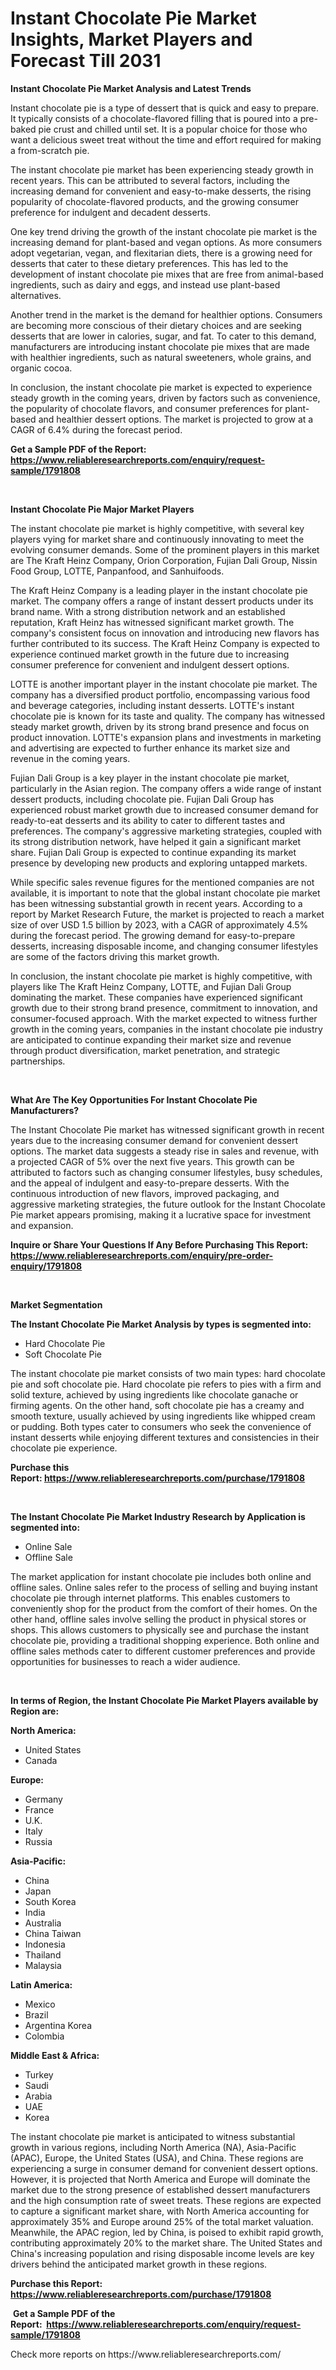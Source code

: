 <p><h1>Instant Chocolate Pie Market Insights, Market Players and Forecast Till 2031</h1></p><p><strong>Instant Chocolate Pie Market Analysis and Latest Trends</strong></p>
<p><p>Instant chocolate pie is a type of dessert that is quick and easy to prepare. It typically consists of a chocolate-flavored filling that is poured into a pre-baked pie crust and chilled until set. It is a popular choice for those who want a delicious sweet treat without the time and effort required for making a from-scratch pie.</p><p>The instant chocolate pie market has been experiencing steady growth in recent years. This can be attributed to several factors, including the increasing demand for convenient and easy-to-make desserts, the rising popularity of chocolate-flavored products, and the growing consumer preference for indulgent and decadent desserts.</p><p>One key trend driving the growth of the instant chocolate pie market is the increasing demand for plant-based and vegan options. As more consumers adopt vegetarian, vegan, and flexitarian diets, there is a growing need for desserts that cater to these dietary preferences. This has led to the development of instant chocolate pie mixes that are free from animal-based ingredients, such as dairy and eggs, and instead use plant-based alternatives.</p><p>Another trend in the market is the demand for healthier options. Consumers are becoming more conscious of their dietary choices and are seeking desserts that are lower in calories, sugar, and fat. To cater to this demand, manufacturers are introducing instant chocolate pie mixes that are made with healthier ingredients, such as natural sweeteners, whole grains, and organic cocoa.</p><p>In conclusion, the instant chocolate pie market is expected to experience steady growth in the coming years, driven by factors such as convenience, the popularity of chocolate flavors, and consumer preferences for plant-based and healthier dessert options. The market is projected to grow at a CAGR of 6.4% during the forecast period.</p></p>
<p><strong>Get a Sample PDF of the Report:&nbsp; <a href="https://www.reliableresearchreports.com/enquiry/request-sample/1791808">https://www.reliableresearchreports.com/enquiry/request-sample/1791808</a></strong></p>
<p>&nbsp;</p>
<p><strong>Instant Chocolate Pie Major Market Players</strong></p>
<p><p>The instant chocolate pie market is highly competitive, with several key players vying for market share and continuously innovating to meet the evolving consumer demands. Some of the prominent players in this market are The Kraft Heinz Company, Orion Corporation, Fujian Dali Group, Nissin Food Group, LOTTE, Panpanfood, and Sanhuifoods.</p><p>The Kraft Heinz Company is a leading player in the instant chocolate pie market. The company offers a range of instant dessert products under its brand name. With a strong distribution network and an established reputation, Kraft Heinz has witnessed significant market growth. The company's consistent focus on innovation and introducing new flavors has further contributed to its success. The Kraft Heinz Company is expected to experience continued market growth in the future due to increasing consumer preference for convenient and indulgent dessert options.</p><p>LOTTE is another important player in the instant chocolate pie market. The company has a diversified product portfolio, encompassing various food and beverage categories, including instant desserts. LOTTE's instant chocolate pie is known for its taste and quality. The company has witnessed steady market growth, driven by its strong brand presence and focus on product innovation. LOTTE's expansion plans and investments in marketing and advertising are expected to further enhance its market size and revenue in the coming years.</p><p>Fujian Dali Group is a key player in the instant chocolate pie market, particularly in the Asian region. The company offers a wide range of instant dessert products, including chocolate pie. Fujian Dali Group has experienced robust market growth due to increased consumer demand for ready-to-eat desserts and its ability to cater to different tastes and preferences. The company's aggressive marketing strategies, coupled with its strong distribution network, have helped it gain a significant market share. Fujian Dali Group is expected to continue expanding its market presence by developing new products and exploring untapped markets.</p><p>While specific sales revenue figures for the mentioned companies are not available, it is important to note that the global instant chocolate pie market has been witnessing substantial growth in recent years. According to a report by Market Research Future, the market is projected to reach a market size of over USD 1.5 billion by 2023, with a CAGR of approximately 4.5% during the forecast period. The growing demand for easy-to-prepare desserts, increasing disposable income, and changing consumer lifestyles are some of the factors driving this market growth.</p><p>In conclusion, the instant chocolate pie market is highly competitive, with players like The Kraft Heinz Company, LOTTE, and Fujian Dali Group dominating the market. These companies have experienced significant growth due to their strong brand presence, commitment to innovation, and consumer-focused approach. With the market expected to witness further growth in the coming years, companies in the instant chocolate pie industry are anticipated to continue expanding their market size and revenue through product diversification, market penetration, and strategic partnerships.</p></p>
<p>&nbsp;</p>
<p><strong>What Are The Key Opportunities For Instant Chocolate Pie Manufacturers?</strong></p>
<p><p>The Instant Chocolate Pie market has witnessed significant growth in recent years due to the increasing consumer demand for convenient dessert options. The market data suggests a steady rise in sales and revenue, with a projected CAGR of 5% over the next five years. This growth can be attributed to factors such as changing consumer lifestyles, busy schedules, and the appeal of indulgent and easy-to-prepare desserts. With the continuous introduction of new flavors, improved packaging, and aggressive marketing strategies, the future outlook for the Instant Chocolate Pie market appears promising, making it a lucrative space for investment and expansion.</p></p>
<p><strong>Inquire or Share Your Questions If Any Before Purchasing This Report: <a href="https://www.reliableresearchreports.com/enquiry/pre-order-enquiry/1791808">https://www.reliableresearchreports.com/enquiry/pre-order-enquiry/1791808</a></strong></p>
<p>&nbsp;</p>
<p><strong>Market Segmentation</strong></p>
<p><strong>The Instant Chocolate Pie Market Analysis by types is segmented into:</strong></p>
<p><ul><li>Hard Chocolate Pie</li><li>Soft Chocolate Pie</li></ul></p>
<p><p>The instant chocolate pie market consists of two main types: hard chocolate pie and soft chocolate pie. Hard chocolate pie refers to pies with a firm and solid texture, achieved by using ingredients like chocolate ganache or firming agents. On the other hand, soft chocolate pie has a creamy and smooth texture, usually achieved by using ingredients like whipped cream or pudding. Both types cater to consumers who seek the convenience of instant desserts while enjoying different textures and consistencies in their chocolate pie experience.</p></p>
<p><strong>Purchase this Report:&nbsp;<a href="https://www.reliableresearchreports.com/purchase/1791808">https://www.reliableresearchreports.com/purchase/1791808</a></strong></p>
<p>&nbsp;</p>
<p><strong>The Instant Chocolate Pie Market Industry Research by Application is segmented into:</strong></p>
<p><ul><li>Online Sale</li><li>Offline Sale</li></ul></p>
<p><p>The market application for instant chocolate pie includes both online and offline sales. Online sales refer to the process of selling and buying instant chocolate pie through internet platforms. This enables customers to conveniently shop for the product from the comfort of their homes. On the other hand, offline sales involve selling the product in physical stores or shops. This allows customers to physically see and purchase the instant chocolate pie, providing a traditional shopping experience. Both online and offline sales methods cater to different customer preferences and provide opportunities for businesses to reach a wider audience.</p></p>
<p>&nbsp;</p>
<p><strong>In terms of Region, the Instant Chocolate Pie Market Players available by Region are:</strong></p>
<p>
    <p> <strong> North America: </strong>
        <ul>
            <li>United States</li>
            <li>Canada</li>
        </ul>
        </p> 
    <p> <strong> Europe: </strong>
        <ul>
            <li>Germany</li>
            <li>France</li>
            <li>U.K.</li>
            <li>Italy</li>
            <li>Russia</li>
        </ul>
        </p> 
    <p> <strong> Asia-Pacific: </strong>
        <ul>
            <li>China</li>
            <li>Japan</li>
            <li>South Korea</li>
            <li>India</li>
            <li>Australia</li>
            <li>China Taiwan</li>
            <li>Indonesia</li>
            <li>Thailand</li>
            <li>Malaysia</li>
        </ul>
        </p> 
    <p> <strong> Latin America: </strong>
        <ul>
            <li>Mexico</li>
            <li>Brazil</li>
            <li>Argentina Korea</li>
            <li>Colombia</li>
        </ul>
        </p> 
    <p> <strong> Middle East & Africa: </strong>
        <ul>
            <li>Turkey</li>
            <li>Saudi</li>
            <li>Arabia</li>
            <li>UAE</li>
            <li>Korea</li>
        </ul>
    </p>
    </p>
<p><p>The instant chocolate pie market is anticipated to witness substantial growth in various regions, including North America (NA), Asia-Pacific (APAC), Europe, the United States (USA), and China. These regions are experiencing a surge in consumer demand for convenient dessert options. However, it is projected that North America and Europe will dominate the market due to the strong presence of established dessert manufacturers and the high consumption rate of sweet treats. These regions are expected to capture a significant market share, with North America accounting for approximately 35% and Europe around 25% of the total market valuation. Meanwhile, the APAC region, led by China, is poised to exhibit rapid growth, contributing approximately 20% to the market share. The United States and China's increasing population and rising disposable income levels are key drivers behind the anticipated market growth in these regions.</p></p>
<p><strong>Purchase this Report: <a href="https://www.reliableresearchreports.com/purchase/1791808">https://www.reliableresearchreports.com/purchase/1791808</a></strong></p>
<p>&nbsp;<strong>Get a Sample PDF of the Report:&nbsp;&nbsp;<a href="https://www.reliableresearchreports.com/enquiry/request-sample/1791808">https://www.reliableresearchreports.com/enquiry/request-sample/1791808</a></strong></p>
<p><strong></strong></p>
<p>Check more reports on https://www.reliableresearchreports.com/</p>
